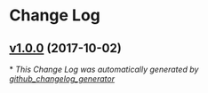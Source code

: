 # Change Log

## [v1.0.0](https://github.com/eddyystop/dataloader-cache-lru/tree/v1.0.0) (2017-10-02)


\* *This Change Log was automatically generated by [github_changelog_generator](https://github.com/skywinder/Github-Changelog-Generator)*